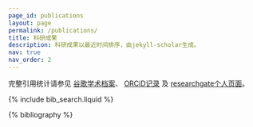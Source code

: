 ```yaml
---
page_id: publications
layout: page
permalink: /publications/
title: 科研成果
description: 科研成果以最近时间排序，由jekyll-scholar生成。
nav: true
nav_order: 2
---
```


完整引用统计请参见 <i class="ai ai-google-scholar-square"></i> [谷歌学术档案](https://scholar.google.com/citations?user=D2n8tswAAAAJ)、<i class="ai ai-orcid"></i> [ORCiD记录](https://orcid.org/0000-0002-0650-1274) 及 <i class="ai ai-researchgate-square"></i> [researchgate个人页面](https://www.researchgate.net/profile/Jiaye_Wu)。

<!-- _pages/publications.md -->

<!-- Bibsearch Feature -->

{% include bib_search.liquid %}

<div class="publications">

{% bibliography %}

</div>
